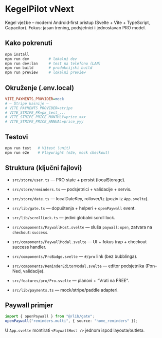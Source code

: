 
# KegelPilot vNext

Kegel vježbe – moderni Android‑first pristup (Svelte + Vite + TypeScript, Capacitor). Fokus: jasan trening, podsjetnici i jednostavan PRO model.

## Kako pokrenuti

```bash
npm install
npm run dev         # lokalni dev
npm run dev:lan     # test na telefonu (LAN)
npm run build       # produkcijski build
npm run preview     # lokalni preview
```

## Okruženje (.env.local)

```ini
VITE_PAYMENTS_PROVIDER=mock
# — Stripe kasnije —
# VITE_PAYMENTS_PROVIDER=stripe
# VITE_STRIPE_PK=pk_test_...
# VITE_STRIPE_PRICE_MONTHLY=price_xxx
# VITE_STRIPE_PRICE_ANNUAL=price_yyy
```

## Testovi

```bash
npm run test   # Vitest (unit)
npm run e2e    # Playwright (e2e, mock checkout)
```

## Struktura (ključni fajlovi)

- `src/store/user.ts` — PRO state + persist (localStorage).
- `src/store/reminders.ts` — podsjetnici + validacije + servis.
- `src/store/date.ts` — localDateKey, rollover/tz (poziv iz `App.svelte`).

- `src/lib/gate.ts` — dopuštenja + helperi + `openPaywall` event.
- `src/lib/scrollLock.ts` — jedini globalni scroll lock.

- `src/components/PaywallHost.svelte` — sluša `paywall:open`, zatvara na `checkout:success`.
- `src/components/PaywallModal.svelte` — UI + fokus trap + checkout success handler.
- `src/components/ProBadge.svelte` — `#/pro` link (bez bubblinga).

- `src/components/ReminderEditorModal.svelte` — editor podsjetnika (Pon–Ned, validacije).
- `src/features/pro/Pro.svelte` — planovi + “Vrati na FREE”.
- `src/lib/payments.ts` — mock/stripe/paddle adapteri.

## Paywall primjer

```ts
import { openPaywall } from "@/lib/gate";
openPaywall("reminders.multi", { source: "home_reminders" });
```

U `App.svelte` montirati `<PaywallHost />` jednom ispod layouta/outleta.

